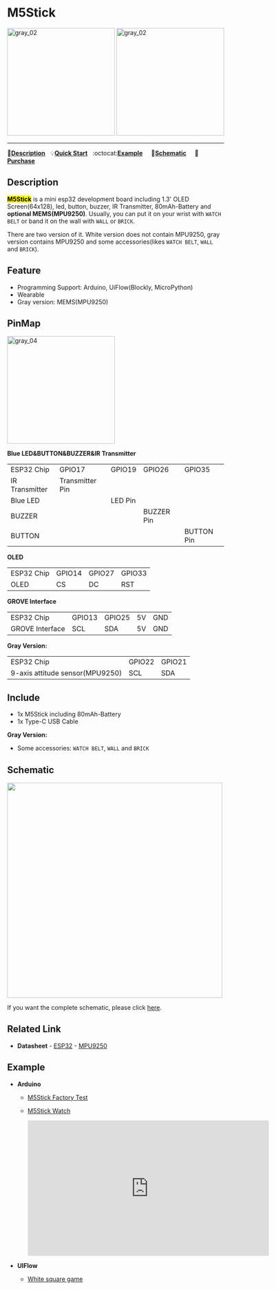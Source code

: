 # M5Stick

<img src="assets/img/product_pics/core/minicore/m5stick/m5stick_02.png" alt="gray_02" width="250" height="250">
<img src="assets/img/product_pics/core/minicore/m5stick/m5stick_04.png" alt="gray_02" width="250" height="250">

* * *

:memo:**[Description](#Description)**&nbsp;&nbsp;&nbsp;:bulb:**[Quick Start](en/quick_start/m5stick/m5stick_quick_start)**&nbsp;&nbsp;&nbsp;:octocat:**[Example](#Example)** &nbsp;&nbsp;&nbsp; :electric_plug:**[Schematic](#Schematic)** &nbsp;&nbsp;&nbsp; 🛒**[Purchase](https://www.aliexpress.com/store/product/M5Stack-Official-New-M5Stick-Mini-Development-Kit-ESP32-1-3-OLED-80mAh-Battery-Inside-Buzzer-IR/3226069_32947692973.html?spm=a2g1y.12024536.productList_5885011.subject_1)**

<!-- &nbsp;&nbsp;&nbsp;:clapper:**[Related Video](#Related-Video)** -->

## Description

<mark>**M5Stick**</mark> is a mini esp32 development board including 1.3' OLED Screen(64x128), led, button, buzzer, IR Transmitter, 80mAh-Battery and **optional MEMS(MPU9250)**. Usually, you can put it on your wrist with `WATCH BELT` or band it on the wall with `WALL` or `BRICK`.

There are two version of it. White version does not contain MPU9250, gray version contains MPU9250 and some accessories(likes `WATCH BELT`, `WALL` and `BRICK`).

## Feature

-  Programming Support: Arduino, UiFlow(Blockly, MicroPython)
-  Wearable
-  Gray version: MEMS(MPU9250)

## PinMap

 <img src="assets/img/product_pics/core/minicore/m5stick/m5stick_03.png" alt="gray_04" width="250" height="250">

**Blue LED&BUTTON&BUZZER&IR Transmitter**

<table>
 <tr><td>ESP32 Chip</td><td>GPIO17</td><td>GPIO19</td><td>GPIO26</td><td>GPIO35</td></tr>
 <tr><td>IR Transmitter</td><td>Transmitter Pin</td><td> </td><td> </td><td> </td></tr>
 <tr><td>Blue LED</td><td> </td><td>LED Pin</td><td> </td><td> </td></tr>
<tr><td>BUZZER</td><td> </td><td> </td><td>BUZZER Pin</td></tr>
<tr><td>BUTTON</td><td> </td><td> </td><td> </td><td>BUTTON Pin</td></tr>
</table>

**OLED**

<table>
 <tr><td>ESP32 Chip</td><td>GPIO14</td><td>GPIO27</td><td>GPIO33</td>
 <tr><td>OLED</td><td>CS</td><td>DC</td><td>RST</td>
</table>

**GROVE Interface**

<table>
 <tr><td>ESP32 Chip</td><td>GPIO13</td><td>GPIO25</td><td>5V</td><td>GND</td></tr>
 <tr><td>GROVE Interface</td><td>SCL</td><td>SDA</td><td>5V</td><td>GND</td></tr>
</table>

**Gray Version:**

<table>
 <tr><td>ESP32 Chip</td><td>GPIO22</td><td>GPIO21</td>
 <tr><td>9-axis attitude sensor(MPU9250)</td><td>SCL</td><td>SDA</td>
</table>

## Include

-  1x M5Stick including 80mAh-Battery
-  1x Type-C USB Cable

**Gray Version:**
-  Some accessories: `WATCH BELT`, `WALL` and `BRICK`

## Schematic

<img src="assets/img/product_pics/core/minicore/m5stick/m5stick_sch.png" width="500" height="500">

If you want the complete schematic, please click [here](https://github.com/m5stack/M5-Schematic/tree/master/Core/m5stick).

## Related Link

-  **Datasheet** - [ESP32](https://www.espressif.com/sites/default/files/documentation/esp32_datasheet_cn.pdf) - [MPU9250](https://www.invensense.com/wp-content/uploads/2015/02/PS-MPU-9250A-01-v1.1.pdf)

## Example

* **Arduino**

    - [M5Stick Factory Test](https://github.com/m5stack/M5Stack/tree/master/examples/Stick/FactoryTest)

    - [M5Stick Watch](https://github.com/eggfly/StickWatch)

        <iframe width="560" height="315"        src="https://www.youtube.com/embed/kw5ut5MAkZw" frameborder="0"     allow="accelerometer; autoplay; encrypted-media; gyroscope;      picture-in-picture" allowfullscreen></iframe>

* **UIFlow**

    - [White square game](https://github.com/m5stack/M5-ProductExampleCodes/tree/master/Core/M5Stick/UIFlow)

<!-- ## Related Video

- **m5stack instroduce**

<iframe width="560" height="315" src="https://www.youtube.com/embed/W5ZfDCBc1lk" frameborder="0" allow="accelerometer; autoplay; encrypted-media; gyroscope; picture-in-picture" allowfullscreen></iframe> -->
